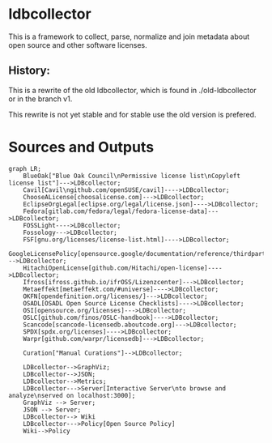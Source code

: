# ldbcollector

This is a framework to collect, parse, normalize and join metadata about open source and other software licenses.


## History:
This is a rewrite of the old ldbcollector, which is found in ./old-ldbcollector or in the branch v1.

This rewrite is not yet stable and for stable use the old version is prefered.

# Sources and Outputs

```mermaid
graph LR;
    BlueOak["Blue Oak Council\nPermissive license list\nCopyleft license list"]--->LDBcollector;
    Cavil[Cavil\ngithub.com/openSUSE/cavil]---->LDBcollector;
    ChooseALicense[choosalicense.com]--->LDBcollector;
    EclipseOrgLegal[eclipse.org/legal/license.json]---->LDBcollector;
    Fedora[gitlab.com/fedora/legal/fedora-license-data]--->LDBcollector;
    FOSSLight---->LDBcollector;
    Fossology--->LDBcollector;
    FSF[gnu.org/licenses/license-list.html]---->LDBcollector;
    GoogleLicensePolicy[opensource.google/documentation/reference/thirdparty/licenses]--->LDBcollector;
    HitachiOpenLicense[github.com/Hitachi/open-license]---->LDBcollector;
    Ifross[ifross.github.io/ifrOSS/Lizenzcenter]--->LDBcollector;
    Metaeffekt[metaeffekt.com/#universe]---->LDBcollector;
    OKFN[opendefinition.org/licenses/]--->LDBcollector;
    OSADL[OSADL Open Source License Checklists]---->LDBcollector;
    OSI[opensource.org/licenses]--->LDBcollector;
    OSLC[github.com/finos/OSLC-handbook]---->LDBcollector;
    Scancode[scancode-licensedb.aboutcode.org]--->LDBcollector;
    SPDX[spdx.org/licenses]---->LDBcollector;
    Warpr[github.com/warpr/licensedb]--->LDBcollector;

    Curation["Manual Curations"]-->LDBcollector;

    LDBcollector-->GraphViz;
    LDBcollector-->JSON;
    LDBcollector-->Metrics;
    LDBcollector--->Server[Interactive Server\nto browse and analyze\nserved on localhost:3000];
    GraphViz --> Server;
    JSON --> Server;
    LDBcollector--> Wiki
    LDBcollector--->Policy[Open Source Policy]
    Wiki-->Policy
```
